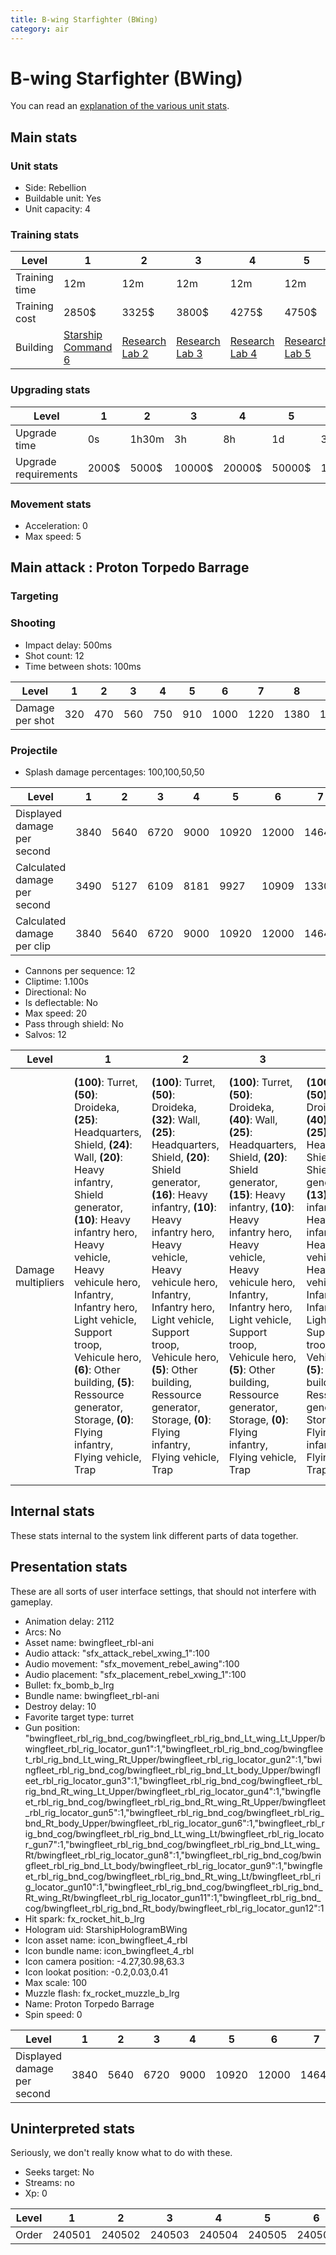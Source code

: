 ```yaml
---
title: B-wing Starfighter (BWing)
category: air
---
```


# B-wing Starfighter (BWing)

You can read an [explanation  of the various unit stats](unitexplained.md).

## Main stats

### Unit stats

  * Side: Rebellion
  * Buildable unit: Yes
  * Unit capacity: 4

### Training stats

|Level        |1                                           |2                                     |3                                     |4                                     |5                                     |6                                     |7                                     |8                                     |9                                     |10                                     |
|-------------|--------------------------------------------|--------------------------------------|--------------------------------------|--------------------------------------|--------------------------------------|--------------------------------------|--------------------------------------|--------------------------------------|--------------------------------------|---------------------------------------|
|Training time|12m                                         |12m                                   |12m                                   |12m                                   |12m                                   |16m                                   |16m                                   |20m                                   |20m                                   |24m                                    |
|Training cost|2850$                                       |3325$                                 |3800$                                 |4275$                                 |4750$                                 |5225$                                 |5700$                                 |6175$                                 |6650$                                 |7125$                                  |
|Building     |[Starship Command 6](rebelFleetCommand.html)|[Research Lab 2](rebelOffenseLab.html)|[Research Lab 3](rebelOffenseLab.html)|[Research Lab 4](rebelOffenseLab.html)|[Research Lab 5](rebelOffenseLab.html)|[Research Lab 6](rebelOffenseLab.html)|[Research Lab 7](rebelOffenseLab.html)|[Research Lab 8](rebelOffenseLab.html)|[Research Lab 9](rebelOffenseLab.html)|[Research Lab 10](rebelOffenseLab.html)|


### Upgrading stats

|Level               |1    |2    |3     |4     |5     |6      |7      |8      |9       |10      |
|--------------------|-----|-----|------|------|------|-------|-------|-------|--------|--------|
|Upgrade time        |0s   |1h30m|3h    |8h    |1d    |3d     |5d     |1w     |1w3d    |2w      |
|Upgrade requirements|2000$|5000$|10000$|20000$|50000$|135000$|225000$|450000$|1500000$|2500000$|


### Movement stats

  * Acceleration: 0
  * Max speed: 5

## Main attack : Proton Torpedo Barrage

### Targeting


### Shooting

  * Impact delay: 500ms
  * Shot count: 12
  * Time between shots: 100ms

|Level          |1  |2  |3  |4  |5  |6   |7   |8   |9   |10  |
|---------------|---|---|---|---|---|----|----|----|----|----|
|Damage per shot|320|470|560|750|910|1000|1220|1380|1530|1690|


### Projectile

  * Splash damage percentages: 100,100,50,50

|Level                       |1   |2   |3   |4   |5    |6    |7    |8    |9    |10   |
|----------------------------|----|----|----|----|-----|-----|-----|-----|-----|-----|
|Displayed damage per second |3840|5640|6720|9000|10920|12000|14640|16560|18360|20280|
|Calculated damage per second|3490|5127|6109|8181|9927 |10909|13309|15054|16690|18436|
|Calculated damage per clip  |3840|5640|6720|9000|10920|12000|14640|16560|18360|20280|


  * Cannons per sequence: 12
  * Cliptime: 1.100s
  * Directional: No
  * Is deflectable: No
  * Max speed: 20
  * Pass through shield: No
  * Salvos: 12

|Level             |1                                                                                                                                                                                                                                                                                                                                                                                         |2                                                                                                                                                                                                                                                                                                                                                                                          |3                                                                                                                                                                                                                                                                                                                                                                                          |4                                                                                                                                                                                                                                                                                                                                                                                          |5                                                                                                                                                                                                                                                                                                                                                                                          |6                                                                                                                                                                                                                                                                                                                                                                                          |7                                                                                                                                                                                                                                                                                                                                                                                          |8                                                                                                                                                                                                                                                                                                                                                                                         |9                                                                                                                                                                                                                                                                                                                                                                                         |10                                                                                                                                                                                                                                                                                                                                                                                                  |
|------------------|------------------------------------------------------------------------------------------------------------------------------------------------------------------------------------------------------------------------------------------------------------------------------------------------------------------------------------------------------------------------------------------|-------------------------------------------------------------------------------------------------------------------------------------------------------------------------------------------------------------------------------------------------------------------------------------------------------------------------------------------------------------------------------------------|-------------------------------------------------------------------------------------------------------------------------------------------------------------------------------------------------------------------------------------------------------------------------------------------------------------------------------------------------------------------------------------------|-------------------------------------------------------------------------------------------------------------------------------------------------------------------------------------------------------------------------------------------------------------------------------------------------------------------------------------------------------------------------------------------|-------------------------------------------------------------------------------------------------------------------------------------------------------------------------------------------------------------------------------------------------------------------------------------------------------------------------------------------------------------------------------------------|-------------------------------------------------------------------------------------------------------------------------------------------------------------------------------------------------------------------------------------------------------------------------------------------------------------------------------------------------------------------------------------------|-------------------------------------------------------------------------------------------------------------------------------------------------------------------------------------------------------------------------------------------------------------------------------------------------------------------------------------------------------------------------------------------|------------------------------------------------------------------------------------------------------------------------------------------------------------------------------------------------------------------------------------------------------------------------------------------------------------------------------------------------------------------------------------------|------------------------------------------------------------------------------------------------------------------------------------------------------------------------------------------------------------------------------------------------------------------------------------------------------------------------------------------------------------------------------------------|----------------------------------------------------------------------------------------------------------------------------------------------------------------------------------------------------------------------------------------------------------------------------------------------------------------------------------------------------------------------------------------------------|
|Damage multipliers|**(100)**: Turret, **(50)**: Droideka, **(25)**: Headquarters, Shield, **(24)**: Wall, **(20)**: Heavy infantry, Shield generator, **(10)**: Heavy infantry hero, Heavy vehicle, Heavy vehicule hero, Infantry, Infantry hero, Light vehicle, Support troop, Vehicule hero, **(6)**: Other building, **(5)**: Ressource generator, Storage, **(0)**: Flying infantry, Flying vehicle, Trap|**(100)**: Turret, **(50)**: Droideka, **(32)**: Wall, **(25)**: Headquarters, Shield, **(20)**: Shield generator, **(16)**: Heavy infantry, **(10)**: Heavy infantry hero, Heavy vehicle, Heavy vehicule hero, Infantry, Infantry hero, Light vehicle, Support troop, Vehicule hero, **(5)**: Other building, Ressource generator, Storage, **(0)**: Flying infantry, Flying vehicle, Trap|**(100)**: Turret, **(50)**: Droideka, **(40)**: Wall, **(25)**: Headquarters, Shield, **(20)**: Shield generator, **(15)**: Heavy infantry, **(10)**: Heavy infantry hero, Heavy vehicle, Heavy vehicule hero, Infantry, Infantry hero, Light vehicle, Support troop, Vehicule hero, **(5)**: Other building, Ressource generator, Storage, **(0)**: Flying infantry, Flying vehicle, Trap|**(100)**: Turret, **(50)**: Droideka, **(40)**: Wall, **(25)**: Headquarters, Shield, **(20)**: Shield generator, **(13)**: Heavy infantry, **(10)**: Heavy infantry hero, Heavy vehicle, Heavy vehicule hero, Infantry, Infantry hero, Light vehicle, Support troop, Vehicule hero, **(5)**: Other building, Ressource generator, Storage, **(0)**: Flying infantry, Flying vehicle, Trap|**(100)**: Turret, **(50)**: Droideka, **(42)**: Wall, **(25)**: Headquarters, Shield, **(20)**: Shield generator, **(12)**: Heavy infantry, **(10)**: Heavy infantry hero, Heavy vehicle, Heavy vehicule hero, Infantry, Infantry hero, Light vehicle, Support troop, Vehicule hero, **(5)**: Other building, Ressource generator, Storage, **(0)**: Flying infantry, Flying vehicle, Trap|**(100)**: Turret, **(50)**: Droideka, **(45)**: Wall, **(25)**: Headquarters, Shield, **(20)**: Shield generator, **(12)**: Heavy infantry, **(10)**: Heavy infantry hero, Heavy vehicle, Heavy vehicule hero, Infantry, Infantry hero, Light vehicle, Support troop, Vehicule hero, **(5)**: Other building, Ressource generator, Storage, **(0)**: Flying infantry, Flying vehicle, Trap|**(100)**: Turret, **(50)**: Droideka, **(43)**: Wall, **(25)**: Headquarters, Shield, **(20)**: Shield generator, **(11)**: Heavy infantry, **(10)**: Heavy infantry hero, Heavy vehicle, Heavy vehicule hero, Infantry, Infantry hero, Light vehicle, Support troop, Vehicule hero, **(5)**: Other building, Ressource generator, Storage, **(0)**: Flying infantry, Flying vehicle, Trap|**(100)**: Turret, **(50)**: Droideka, **(44)**: Wall, **(25)**: Headquarters, Shield, **(20)**: Shield generator, **(10)**: Heavy infantry, Heavy infantry hero, Heavy vehicle, Heavy vehicule hero, Infantry, Infantry hero, Light vehicle, Support troop, Vehicule hero, **(5)**: Ressource generator, Storage, **(4)**: Other building, **(0)**: Flying infantry, Flying vehicle, Trap|**(100)**: Turret, **(50)**: Droideka, **(44)**: Wall, **(25)**: Headquarters, Shield, **(20)**: Shield generator, **(10)**: Heavy infantry, Heavy infantry hero, Heavy vehicle, Heavy vehicule hero, Infantry, Infantry hero, Light vehicle, Support troop, Vehicule hero, **(5)**: Ressource generator, Storage, **(3)**: Other building, **(0)**: Flying infantry, Flying vehicle, Trap|**(100)**: Turret, **(50)**: Droideka, **(45)**: Wall, **(25)**: Headquarters, Shield, **(20)**: Shield generator, **(11)**: Heavy infantry, **(10)**: Heavy infantry hero, Heavy vehicle, Heavy vehicule hero, Infantry, Infantry hero, Light vehicle, Support troop, Vehicule hero, **(5)**: Ressource generator, Storage, **(3)**: Other building, **(0)**: Flying infantry, Flying vehicle, Trap|


## Internal stats

These stats internal to the system link different parts of data together.


## Presentation stats

These are all sorts of user interface settings, that should not interfere with gameplay.

  * Animation delay: 2112
  * Arcs: No
  * Asset name: bwingfleet_rbl-ani
  * Audio attack: "sfx_attack_rebel_xwing_1":100
  * Audio movement: "sfx_movement_rebel_awing":100
  * Audio placement: "sfx_placement_rebel_xwing_1":100
  * Bullet: fx_bomb_b_lrg
  * Bundle name: bwingfleet_rbl-ani
  * Destroy delay: 10
  * Favorite target type: turret
  * Gun position: "bwingfleet_rbl_rig_bnd_cog/bwingfleet_rbl_rig_bnd_Lt_wing_Lt_Upper/bwingfleet_rbl_rig_locator_gun1":1,"bwingfleet_rbl_rig_bnd_cog/bwingfleet_rbl_rig_bnd_Lt_wing_Rt_Upper/bwingfleet_rbl_rig_locator_gun2":1,"bwingfleet_rbl_rig_bnd_cog/bwingfleet_rbl_rig_bnd_Lt_body_Upper/bwingfleet_rbl_rig_locator_gun3":1,"bwingfleet_rbl_rig_bnd_cog/bwingfleet_rbl_rig_bnd_Rt_wing_Lt_Upper/bwingfleet_rbl_rig_locator_gun4":1,"bwingfleet_rbl_rig_bnd_cog/bwingfleet_rbl_rig_bnd_Rt_wing_Rt_Upper/bwingfleet_rbl_rig_locator_gun5":1,"bwingfleet_rbl_rig_bnd_cog/bwingfleet_rbl_rig_bnd_Rt_body_Upper/bwingfleet_rbl_rig_locator_gun6":1,"bwingfleet_rbl_rig_bnd_cog/bwingfleet_rbl_rig_bnd_Lt_wing_Lt/bwingfleet_rbl_rig_locator_gun7":1,"bwingfleet_rbl_rig_bnd_cog/bwingfleet_rbl_rig_bnd_Lt_wing_Rt/bwingfleet_rbl_rig_locator_gun8":1,"bwingfleet_rbl_rig_bnd_cog/bwingfleet_rbl_rig_bnd_Lt_body/bwingfleet_rbl_rig_locator_gun9":1,"bwingfleet_rbl_rig_bnd_cog/bwingfleet_rbl_rig_bnd_Rt_wing_Lt/bwingfleet_rbl_rig_locator_gun10":1,"bwingfleet_rbl_rig_bnd_cog/bwingfleet_rbl_rig_bnd_Rt_wing_Rt/bwingfleet_rbl_rig_locator_gun11":1,"bwingfleet_rbl_rig_bnd_cog/bwingfleet_rbl_rig_bnd_Rt_body/bwingfleet_rbl_rig_locator_gun12":1
  * Hit spark: fx_rocket_hit_b_lrg
  * Hologram uid: StarshipHologramBWing
  * Icon asset name: icon_bwingfleet_4_rbl
  * Icon bundle name: icon_bwingfleet_4_rbl
  * Icon camera position: -4.27,30.98,63.3
  * Icon lookat position: -0.2,0.03,0.41
  * Max scale: 100
  * Muzzle flash: fx_rocket_muzzle_b_lrg
  * Name: Proton Torpedo Barrage
  * Spin speed: 0

|Level                      |1   |2   |3   |4   |5    |6    |7    |8    |9    |10   |
|---------------------------|----|----|----|----|-----|-----|-----|-----|-----|-----|
|Displayed damage per second|3840|5640|6720|9000|10920|12000|14640|16560|18360|20280|


## Uninterpreted stats

Seriously, we don't really know what to do with these.

  * Seeks target: No
  * Streams: no
  * Xp: 0

|Level|1     |2     |3     |4     |5     |6     |7     |8     |9     |10    |
|-----|------|------|------|------|------|------|------|------|------|------|
|Order|240501|240502|240503|240504|240505|240506|240507|240508|240509|240510|


